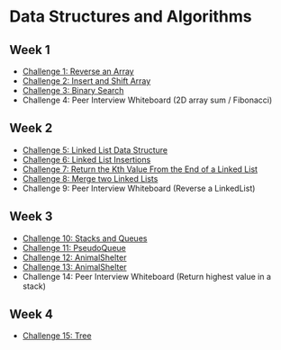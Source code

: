 # Data Structures and Algorithms

## Week 1

* [Challenge 1: Reverse an Array](./readme/reverse_array.md)
* [Challenge 2: Insert and Shift Array](./readme/array_shift.md)
* [Challenge 3: Binary Search](./readme/binary_search.md)
* Challenge 4: Peer Interview Whiteboard (2D array sum / Fibonacci)

## Week 2

* [Challenge 5: Linked List Data Structure](./readme/linked_list.md)
* [Challenge 6: Linked List Insertions](./readme/ll_insertions.md)
* [Challenge 7: Return the Kth Value From the End of a Linked List](./readme/ll_kth_from_end.md)
* [Challenge 8: Merge two Linked Lists](./readme/merged_lists.md)
* Challenge 9: Peer Interview Whiteboard (Reverse a LinkedList)

## Week 3
* [Challenge 10: Stacks and Queues](./readme/stacks_and_queues.md)
* [Challenge 11: PseudoQueue](./readme/pseudo_queue.md)
* [Challenge 12: AnimalShelter ](./readme/animal_shelter.md)
* [Challenge 13: AnimalShelter ](./readme/multi_bracket.md)
* Challenge 14: Peer Interview Whiteboard (Return highest value in a stack)

## Week 4
* [Challenge 15: Tree](./readme/tree.md)
